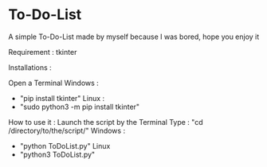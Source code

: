 # To-Do-List
A simple To-Do-List made by myself because I was bored, hope you enjoy it


Requirement : 
tkinter

Installations : 

Open a Terminal
Windows :
- "pip install tkinter"
Linux : 
- "sudo python3 -m pip install tkinter"

How to use it :
Launch the script by the Terminal 
Type : "cd /directory/to/the/script/"
Windows : 
- "python ToDoList.py"
Linux
- "python3 ToDoList.py"

